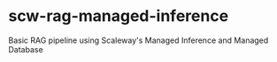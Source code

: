# scw-rag-managed-inference
Basic RAG pipeline using Scaleway's Managed Inference and Managed Database
